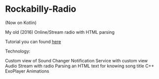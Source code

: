 # Rockabilly-Radio

(Now on Kotlin)

My old (2016) Online/Stream radio with HTML parsing

Tutorial you can found [here](https://tproger.ru/articles/android-online-radio/)

Technology:

Custom view of Sound Changer
Notification Service with custom view
Audio Stream with radio
Parsing an HTML text for knowing song title
C++ ExoPlayer
Animations
